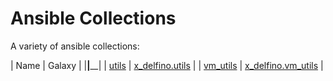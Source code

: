 # Ansible Collections

A variety of ansible collections:

| Name | Galaxy |
|______|________|
| [utils](https://github.com/x-delfino/ansible-collections/tree/main/utils) | [x_delfino.utils](https://galaxy.ansible.com/x_delfino/utils) |
| [vm_utils](https://github.com/x-delfino/ansible-collections/tree/main/vm-utils) | [x_delfino.vm_utils](https://galaxy.ansible.com/x_delfino/vm_utils) |

